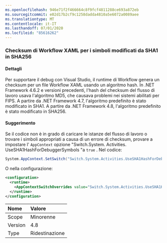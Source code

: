 ```yaml
---
ms.openlocfilehash: 946e71f2f466664c8f9fcf4811288ce693a872eb
ms.sourcegitcommit: e02d17b2cf9c1258dadda4810a5e6072a0089aee
ms.translationtype: MT
ms.contentlocale: it-IT
ms.lasthandoff: 07/01/2020
ms.locfileid: "85616262"
---
```

### <a name="workflow-xaml-checksums-for-symbols-changed-from-sha1-to-sha256"></a>Checksum di Workflow XAML per i simboli modificati da SHA1 in SHA256

#### <a name="details"></a>Dettagli

Per supportare il debug con Visual Studio, il runtime di Workflow genera un checksum per un file Workflow XAML usando un algoritmo hash. In .NET Framework 4.6.2 e versioni precedenti, l'hash del checksum del flusso di lavoro usava l'algoritmo MD5, che causava problemi nei sistemi abilitati per FIPS. A partire da .NET Framework 4.7, l'algoritmo predefinito è stato modificato in SHA1. A partire da .NET Framework 4.8, l'algoritmo predefinito è stato modificato in SHA256.

#### <a name="suggestion"></a>Suggerimento

Se il codice non è in grado di caricare le istanze del flusso di lavoro o trovare i simboli appropriati a causa di un errore di checksum, provare a impostare l' `AppContext` opzione "Switch.System. Activities. UseSHA1HashForDebuggerSymbols "a `true` . Nel codice:

```csharp
System.AppContext.SetSwitch("Switch.System.Activities.UseSHA1HashForDebuggerSymbols", true);
```

O nella configurazione:

```xml
<configuration>
  <runtime>
    <AppContextSwitchOverrides value="Switch.System.Activities.UseSHA1HashForDebuggerSymbols=true" />
  </runtime>
</configuration>
```

| Nome    | Valore       |
|:--------|:------------|
| Scope   | Minorenne       |
| Version | 4.8         |
| Type    | Ridestinazione |
